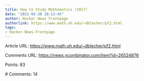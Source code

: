 ```yaml
---
title: How to Study Mathematics (2017)
date: "2021-03-20 18:13:45"
author: Hacker News Frontpage
authorlink: https://www.math.uh.edu/~dblecher/pf2.html
tags:
- Hacker-News-Frontpage
---
```


<p>Article URL: <a href="https://www.math.uh.edu/~dblecher/pf2.html">https://www.math.uh.edu/~dblecher/pf2.html</a></p>
<p>Comments URL: <a href="https://news.ycombinator.com/item?id=26524876">https://news.ycombinator.com/item?id=26524876</a></p>
<p>Points: 83</p>
<p># Comments: 14</p>

